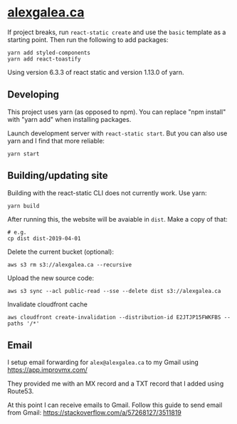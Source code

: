 # [alexgalea.ca](https://alexgalea.ca/)

If project breaks, run `react-static create` and use the `basic` template as a starting point. Then run the following to add packages:

```
yarn add styled-components
yarn add react-toastify
```

Using version 6.3.3 of react static and version 1.13.0 of yarn.

## Developing

This project uses yarn (as opposed to npm). You can replace "npm install" with "yarn add" when installing packages.

Launch development server with `react-static start`. But you can also use yarn and I find that more reliable:

```
yarn start
```

## Building/updating site

Building with the react-static CLI does not currently work. Use yarn:
```
yarn build
```
After running this, the website will be avaiable in `dist`. Make a copy of that:
```
# e.g.
cp dist dist-2019-04-01
```
Delete the current bucket (optional):
```
aws s3 rm s3://alexgalea.ca --recursive
```
Upload the new source code:
```
aws s3 sync --acl public-read --sse --delete dist s3://alexgalea.ca
```
Invalidate cloudfront cache
```
aws cloudfront create-invalidation --distribution-id E2JTJP15FWKFBS --paths '/*'
```

## Email

I setup email forwarding for `alex@alexgalea.ca` to my Gmail using https://app.improvmx.com/

They provided me with an MX record and a TXT record that I added using Route53.

At this point I can receive emails to Gmail. Follow this guide to send email from Gmail: https://stackoverflow.com/a/57268127/3511819


